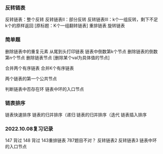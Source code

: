 ### 反转链表
反转链表：整个反转
反转链表II：部分反转
反转链表III：k个一组反转，剩下不足k个的原样返回 [原标题：K个一组翻转链表]
重排链表
旋转链表

### 简单题
删除链表中的重复元素
从尾到头打印链表
链表中倒数第k个节点
删除链表的倒数第n个节点
删除链表节点 [删除某个val为具体值的节点]

合并两个有序链表
合并K个有序链表

两个链表的第一个公共节点

判断链表中否存在环
链表中环的入口节点

### 链表排序
链表快速排序
链表的归并排序（递归
链表的归并排序（迭代
链表插入排序

### 2022.10.08复习记录
147 背过
148 背过
143重排链表
787题目不对？
反转链表2
反转链表3
链表中环的入口节点
